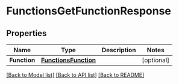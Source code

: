 # FunctionsGetFunctionResponse

## Properties

Name | Type | Description | Notes
------------ | ------------- | ------------- | -------------
**Function** | [**FunctionsFunction**](functionsFunction.md) |  | [optional] 

[[Back to Model list]](../README.md#documentation-for-models) [[Back to API list]](../README.md#documentation-for-api-endpoints) [[Back to README]](../README.md)


